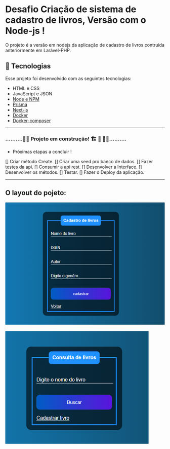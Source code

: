 # Desafio Criação de sistema de cadastro de livros, Versão com o Node-js !


O projeto é a versão em nodejs da aplicação de cadastro de livros contruida anteriormente em Larável-PHP.

## 🚀 Tecnologias

Esse projeto foi desenvolvido com as seguintes tecnologias:

- HTML e CSS
- JavaScript e JSON
- [Node e NPM](https://nodejs.org/)
- [Prisma](https://www.prisma.io)
- [Next-js](https://nextjs.org)
- [Docker](https://www.docker.com)
- [Docker-composer](https://docs.docker.com/get-started/08_using_compose/)

__________________________________________________________________

### ..........🚧🚧 Projeto em construção! 🏗 👷 🧱🚧..........
- Próximas etapas a concluir !

[] Criar método Create.
 [] Criar uma seed pro banco de dados.
[] Fazer testes da api.
[] Consumir a api rest.
[] Desenvolver a Interface.
[] Desenvolver os métodos.
[] Testar.
[] Fazer o Deploy da aplicação.
_______________________________________________________________
## O layout do pojeto:

![](img/cadastro.png)
<br></br>
![](img/Consulta.png)

